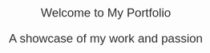 <!DOCTYPE html>
<html lang="en">
<head>
  <meta charset="UTF-8">
  <meta name="viewport" content="width=device-width, initial-scale=1.0">
  <title>Portfolio Tagline</title>
  <style>
    /* CSS for styling the tagline */
    .tagline {
      font-family: Arial, sans-serif;
      font-size: 24px;
      color: #333;
      text-align: center;
      margin-top: 50px;
    }
  </style>
</head>
<body>
  <div class="tagline">
    <p>Welcome to My Portfolio</p>
    <p>A showcase of my work and passion</p>
  </div>
</body>
</html>
